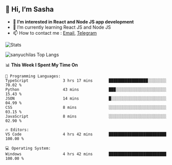 ## 👋 Hi, I’m Sasha

- 👀 **I’m interested in React and Node JS app development** 
- 🌱 I’m currently learning React JS and Node JS
- 📫 How to contact me : [Email](mailto:sanyuchilas@gmail.com), [Telegram](https://t.me/sanyuchilas)

![Stats](https://github-readme-stats.vercel.app/api?username=sanyuchilas&show_icons=true&theme=react&hide=issues&count_private=true&layout=compact)

![sanyuchilas Top Langs](https://github-readme-stats.vercel.app/api/top-langs/?username=sanyuchilas&theme=react&hide_border=true&include_all_commits=true&count_private=true)

<!--START_SECTION:waka-->
📊 **This Week I Spent My Time On** 

```text
💬 Programming Languages: 
TypeScript               3 hrs 17 mins       █████████████████░░░░░░░░   70.02 % 
Python                   43 mins             ███░░░░░░░░░░░░░░░░░░░░░░   15.43 % 
JSON                     14 mins             █░░░░░░░░░░░░░░░░░░░░░░░░   04.99 % 
CSS                      8 mins              ░░░░░░░░░░░░░░░░░░░░░░░░░   03.15 % 
JavaScript               8 mins              ░░░░░░░░░░░░░░░░░░░░░░░░░   02.90 % 

🔥 Editors: 
VS Code                  4 hrs 42 mins       █████████████████████████   100.00 % 

💻 Operating System: 
Windows                  4 hrs 42 mins       █████████████████████████   100.00 % 

```


<!--END_SECTION:waka-->
